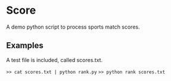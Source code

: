 # Score
A demo python script to process sports match scores.

## Examples
A test file is included, called scores.txt.

`>> cat scores.txt | python rank.py`
`>> python rank scores.txt`